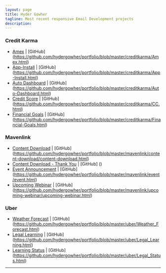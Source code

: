 ```yaml
---
layout: page
title: Hyder Gowher
tagline: Most recent responsive Email Development projects
description:
---
```


### Credit Karma

- [Amex](production/creditkarma/Amex.html) | [GitHub] (https://github.com/hydergowher/portfolio/blob/master/creditkarma/Amex.html)
- [App-Install](production/creditkarma/App-Install.html) | [GitHub] (https://github.com/hydergowher/portfolio/blob/master/creditkarma/App-Install.html)
- [Auto Dashboard](production/creditkarma/Auto-Dashboard.html) | [GitHub] (https://github.com/hydergowher/portfolio/blob/master/creditkarma/Auto-Dashboard.html)
- [Credit Score](production/creditkarma/CC.html) | [GitHub] (https://github.com/hydergowher/portfolio/blob/master/creditkarma/CC.html)
- [Financial Goals](production/creditkarma/Financial-Goals.html) | [GitHub] (https://github.com/hydergowher/portfolio/blob/master/creditkarma/Financial-Goals.html)

### Mavenlink

- [Content Download](production/mavenlink/content-download/content-download.html) | [GitHub] (https://github.com/hydergowher/portfolio/blob/master/mavenlink/content-download/content-download.html)
- [Content Download - Thank You](production/mavenlink/content_download_thank_you/content_download_thank_you.html) | [GitHub] ()
- [Event Announcement](production/mavenlink/event/event.html) | [GitHub] (https://github.com/hydergowher/portfolio/blob/master/mavenlink/event/event.html)
- [Upcoming Webinar](production/mavenlink/upcoming-webinar/upcoming-webinar.html) | [GitHub] (https://github.com/hydergowher/portfolio/blob/master/mavenlink/upcoming-webinar/upcoming-webinar.html)

### Uber

- [Weather Forecast](production/uber/Weather_Forecast.html) | [GitHub] (https://github.com/hydergowher/portfolio/blob/master/uber/Weather_Forecast.html)
- [Legal Learning](production/uber/Leagal_Learning.html) | [GitHub] (https://github.com/hydergowher/portfolio/blob/master/uber/Legal_Learning.html)
- [Learning Status](production/uber/Learning_Status.html) | [GitHub] (https://github.com/hydergowher/portfolio/blob/master/uber/Legal_Status.html)

---
